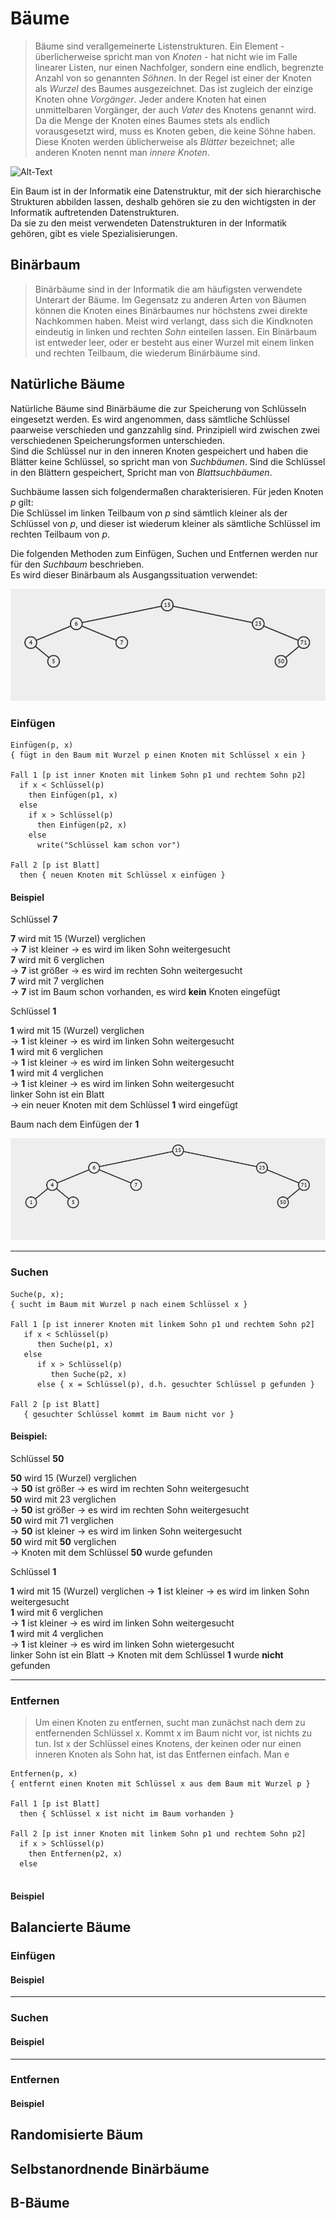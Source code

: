 # Bäume

>Bäume sind verallgemeinerte Listenstrukturen. Ein Element - überlicherweise spricht man von *Knoten* - hat nicht wie im Falle linearer Listen, nur einen Nachfolger, sondern eine endlich, begrenzte Anzahl von so genannten *Söhnen*. In der Regel ist einer der Knoten als *Wurzel* des Baumes ausgezeichnet. Das ist zugleich der einzige Knoten ohne *Vorgänger*. Jeder andere Knoten hat einen unmittelbaren Vorgänger, der auch *Vater* des Knotens genannt wird.
>Da die Menge der Knoten eines Baumes stets als endlich vorausgesetzt wird, muss es Knoten geben, die keine Söhne haben. Diese Knoten werden üblicherweise als *Blätter* bezeichnet; alle anderen Knoten nennt man *innere Knoten*.


[Baumstruktur]: https://github.com/Lion1Blue/Baeume/blob/main/BilderB%C3%A4ume/Baum_Beispiel.jpg  "Optionaler Titel"
![Alt-Text][Baumstruktur]
  
  
  
Ein Baum ist in der Informatik eine Datenstruktur, mit der sich hierarchische Strukturen abbilden lassen, deshalb gehören sie zu den wichtigsten in der Informatik auftretenden Datenstrukturen.  
Da sie zu den meist verwendeten Datenstrukturen in der Informatik gehören, gibt es viele Spezialisierungen.


## Binärbaum
>Binärbäume sind in der Informatik die am häufigsten verwendete Unterart der Bäume. Im Gegensatz zu anderen Arten von Bäumen können die Knoten eines Binärbaumes nur höchstens zwei direkte Nachkommen haben.
>Meist wird verlangt, dass sich die Kindknoten eindeutig in linken und rechten *Sohn* einteilen lassen. 
>Ein Binärbaum ist entweder leer, oder er besteht aus einer Wurzel mit einem linken und rechten Teilbaum, die wiederum Binärbäume sind.


## Natürliche Bäume

Natürliche Bäume sind Binärbäume die zur Speicherung von Schlüsseln eingesetzt werden. Es wird angenommen, dass sämtliche Schlüssel paarweise verschieden und ganzzahlig sind.
Prinzipiell wird zwischen zwei verschiedenen Speicherungsformen unterschieden.  
Sind die Schlüssel nur in den inneren Knoten gespeichert und haben die Blätter keine Schlüssel, so spricht man von *Suchbäumen*. Sind die Schlüssel in den Blättern gespeichert, Spricht man von *Blattsuchbäumen*.

Suchbäume lassen sich folgendermaßen charakterisieren. Für jeden Knoten *p* gilt:  
Die Schlüssel im linken Teilbaum von *p* sind sämtlich kleiner als der Schlüssel von *p*, und dieser ist wiederum kleiner als sämtliche Schlüssel im rechten Teilbaum von *p*.

Die folgenden Methoden zum Einfügen, Suchen und Entfernen werden nur für den *Suchbaum* beschrieben.  
Es wird dieser Binärbaum als Ausgangssituation verwendet:

[Binärbaum]: https://github.com/Lion1Blue/Baeume/blob/main/BilderB%C3%A4ume/Bin%C3%A4rbaum.png  "Optionaler Titel"
![Alt-Text][Binärbaum]

### Einfügen

````
Einfügen(p, x)
{ fügt in den Baum mit Wurzel p einen Knoten mit Schlüssel x ein }

Fall 1 [p ist inner Knoten mit linkem Sohn p1 und rechtem Sohn p2]
  if x < Schlüssel(p)
    then Einfügen(p1, x)
  else
    if x > Schlüssel(p)
      then Einfügen(p2, x)
    else
      write("Schlüssel kam schon vor")
  
Fall 2 [p ist Blatt]
  then { neuen Knoten mit Schlüssel x einfügen }

````

#### Beispiel

Schlüssel **7**

**7** wird mit 15 (Wurzel) verglichen  
-> **7** ist kleiner -> es wird im liken Sohn weitergesucht  
**7** wird mit 6 verglichen  
-> **7** ist größer -> es wird im rechten Sohn weitergesucht  
**7** wird mit 7 verglichen  
-> **7** ist im Baum schon vorhanden, es wird **kein** Knoten eingefügt  

Schlüssel **1**

**1** wird mit 15 (Wurzel) verglichen  
-> **1** ist kleiner -> es wird im linken Sohn weitergesucht  
**1** wird mit 6 verglichen  
-> **1** ist kleiner -> es wird im linken Sohn weitergesucht  
**1** wird mit 4 verglichen  
-> **1** ist kleiner -> es wird im linken Sohn weitergesucht  
linker Sohn ist ein Blatt  
-> ein neuer Knoten mit dem Schlüssel **1** wird eingefügt  

Baum nach dem Einfügen der **1**  

[BinärbaumEinfügen]: https://github.com/Lion1Blue/Baeume/blob/main/BilderB%C3%A4ume/Bin%C3%A4rbaumEinf%C3%BCgen.png  "Optionaler Titel"
![Alt-Text][BinärbaumEinfügen]

***

### Suchen
  
````
Suche(p, x);
{ sucht im Baum mit Wurzel p nach einem Schlüssel x }

Fall 1 [p ist innerer Knoten mit linkem Sohn p1 und rechtem Sohn p2]
   if x < Schlüssel(p)
      then Suche(p1, x)
   else
      if x > Schlüssel(p)
         then Suche(p2, x)
      else { x = Schlüssel(p), d.h. gesuchter Schlüssel p gefunden }
      
Fall 2 [p ist Blatt]
   { gesuchter Schlüssel kommt im Baum nicht vor }
````

#### Beispiel:

Schlüssel **50**

**50** wird 15 (Wurzel) verglichen  
-> **50** ist größer -> es wird im rechten Sohn weitergesucht  
**50** wird mit 23 verglichen  
-> **50** ist größer -> es wird im rechten Sohn weitergesucht  
**50** wird mit 71 verglichen  
-> **50** ist kleiner -> es wird im linken Sohn weitergesucht  
**50** wird mit **50** verglichen  
-> Knoten mit dem Schlüssel **50** wurde gefunden  

Schlüssel **1**  

**1** wird mit 15 (Wurzel) verglichen
-> **1** ist kleiner -> es wird im linken Sohn weitergesucht  
**1** wird mit 6 verglichen  
-> **1** ist kleiner -> es wird im linken Sohn weitergesucht  
**1** wird mit 4 verglichen  
-> **1** ist kleiner -> es wird im linken Sohn wietergesucht  
linker Sohn ist ein Blatt
-> Knoten mit dem Schlüssel **1** wurde **nicht** gefunden  

***

### Entfernen

>Um einen Knoten zu entfernen, sucht man zunächst nach dem zu entfernenden Schlüssel x. Kommt x im Baum nicht vor, ist nichts zu tun. Ist x der Schlüssel eines Knotens, der keinen oder nur einen inneren Knoten als Sohn hat, ist das Entfernen einfach. Man e

````
Entfernen(p, x)
{ entfernt einen Knoten mit Schlüssel x aus dem Baum mit Wurzel p }

Fall 1 [p ist Blatt]
  then { Schlüssel x ist nicht im Baum vorhanden }
  
Fall 2 [p ist inner Knoten mit linkem Sohn p1 und rechtem Sohn p2]
  if x > Schlüssel(p)
    then Entfernen(p2, x)
  else
    
````


#### Beispiel

## Balancierte Bäume

### Einfügen

#### Beispiel

***

### Suchen

#### Beispiel

***

### Entfernen

#### Beispiel

## Randomisierte Bäum

## Selbstanordnende Binärbäume

## B-Bäume

